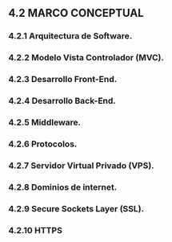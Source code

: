 ## 4.2 MARCO CONCEPTUAL

### 4.2.1  Arquitectura de Software.

### 4.2.2 Modelo Vista Controlador \(MVC\).

### 4.2.3 Desarrollo Front-End.

### 4.2.4 Desarrollo Back-End.

### 4.2.5 Middleware.

### 4.2.6 Protocolos.

### 4.2.7 Servidor Virtual Privado \(VPS\).

### 4.2.8 Dominios de internet.

### 4.2.9  Secure Sockets Layer \(SSL\).

### 4.2.10 HTTPS





